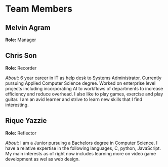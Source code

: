# Team Members

## Melvin Agram

**Role:** Manager

## Chris Son

**Role:** Recorder

*About:* 6 year career in IT as help desk to Systems Administrator. Currently pursuing Applied Computer Science degree. Worked on enterprise level projects including incorporating AI to workflows of departments to increase efficiency and reduce overhead. I also like to play games, exercise and play guitar. I am an avid learner and strive to learn new skills that I find interesting.

## Rique Yazzie

**Role:** Reflector 

*About:* I am a Junior pursuing a Bachelors degree in Computer Science. I have a relative expertise in the following languages, C, python, JavaScript. My main interests as of right now includes learning more on video game development as wel as web design.
